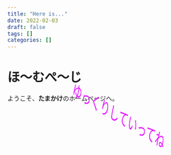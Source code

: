 ```yaml
---
title: "Here is..."
date: 2022-02-03
draft: false
tags: []
categories: []
---
```


# ほ〜むぺ〜じ

ようこそ、**たまかけ**のホームページへ。  

<font size="5" class = "color"><div style="text-align:center;"><div class="rotate">ゆっくりしていってね</div></div></font>
<style>
.color {
  animation: a 1.0s linear 0s infinite;
}
@keyframes a {
  0%   { color: magenta; }
  33%  { color: cyan; }
  67%  { color: yellow; }
  100% { color: magenta; }
}
.rotate {
    display:inline-block;
    font-size: 10px;
    font-family: monospace;
    animation: b 2.0s linear 0s infinite;
}
@keyframes b {
    0% { transform: scale(1.0, 2.0) rotate(0deg); }
    50% { transform: scale(3.0, 1.0) rotate(360deg); }
    100% { transform: scale(1.0, 2.0) rotate(360deg); }
}
</style>
